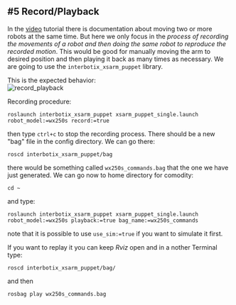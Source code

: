 ## #5 Record/Playback

In the [video](https://www.youtube.com/watch?v=DnjbNXxBE_8&list=PL8X3t2QTE54sMTCF59t0pTFXgAmdf0Y9t&index=9&ab_channel=TrossenRobotics) tutorial there is documentation about moving two or more robots at the same time. But here we only focus in the *process of recording the movements of a robot and then doing the same robot to reproduce the recorded motion*. This would be good for manually moving the arm to desired position and then playing it back as many times as necessary. We are going to use the `interbotix_xsarm_puppet` library.

This is the expected behavior:\
![record_playback](/gifs/record_playback.gif)

Recording procedure:
```
roslaunch interbotix_xsarm_puppet xsarm_puppet_single.launch robot_model:=wx250s record:=true
```
then type `ctrl+c` to stop the recording process. There should be a new "bag" file in the  config directory. We can go there: 
```
roscd interbotix_xsarm_puppet/bag
```
there would be something called `wx250s_commands.bag` that the one we have just generated. We can go now to home directory for comodity:
```
cd ~
```
and type:
```
roslaunch interbotix_xsarm_puppet xsarm_puppet_single.launch robot_model:=wx250s playback:=true bag_name:=wx250s_commands
```
note that it is possible to use `use_sim:=true` if you want to simulate it first.

If you want to replay it you can keep *Rviz* open and in a nother Terminal type:
```
roscd interbotix_xsarm_puppet/bag/
```
and then
```
rosbag play wx250s_commands.bag
```